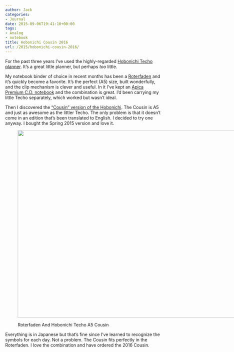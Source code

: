 ```yaml
---
author: Jack
categories:
- Journal
date: 2015-09-06T19:41:10+00:00
tags:
- Analog
- notebook
title: Hobonichi Cousin 2016
url: /2015/hobonichi-cousin-2016/
---
```


For the past three years I’ve used the highly-regarded [Hobonichi Techo planner][1]. It’s a great little planner, but perhaps _too_ little.

My notebook binder of choice in recent months has been a [Roterfaden][2] and it’s quickly become a favorite. It’s the perfect (A5) size, built wonderfully, and the clip mechanism is clever and useful. In it I’ve kept an [Apica Premium C.D. notebook][3] and the combination is great. I’d been carrying my little Techo separately, which worked but wasn’t ideal.

Then I discovered the [“Cousin” version of the Hobonichi][4]. The Cousin is A5 and just as awesome as the littler Techo. The only problem is that it doesn’t come in an edition that’s been translated to English. I decided to try one anyway. I bought the Spring 2015 version and love it.<figure> 

<div style="width: 810px" class="wp-caption alignnone">
  <a class="fancybox" title="" href="http://baty.net/img/2015/20150906_Hobonichi_Techo_Cousin_2015_in_Roterfaden.jpg" rel="article0"><img src="http://baty.net/img/2015/20150906_Hobonichi_Techo_Cousin_2015_in_Roterfaden.jpg" alt="" width="800" height="600" /></a>
  
  <p class="wp-caption-text">
    Roterfaden And Hobonichi Techo A5 Cousin
  </p>
</div></figure> 

Everything is in Japanese but that’s fine since I’ve learned to recognize the symbols for each day. Not a problem. The Cousin fits perfectly in the Roterfaden. I love the combination and have ordered the 2016 Cousin.

 [1]: http://www.1101.com/store/techo/2016/planner/lineup/
 [2]: http://www.roterfaden.de/en/Taschenbegleiter/VOILA-OUR-BESTSELLER.html
 [3]: http://www.gouletpens.com/apica-premium-cd-a5-blue-lined-notebook/p/AP-CDS90Y
 [4]: http://www.1101.com/store/techo/2016/planner/detail_cover/c_cr.html